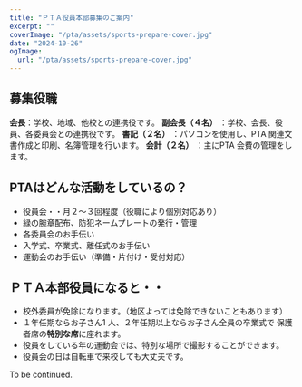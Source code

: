 ```yaml
---
title: "ＰＴＡ役員本部募集のご案内"
excerpt: ""
coverImage: "/pta/assets/sports-prepare-cover.jpg"
date: "2024-10-26"
ogImage:
  url: "/pta/assets/sports-prepare-cover.jpg"
---
```


## 募集役職

**会長**：学校、地域、他校との連携役です。
**副会長（４名）** ：学校、会長、役員、各委員会との連携役です。
**書記（２名）** ：パソコンを使用し、PTA 関連文書作成と印刷、名簿管理を行います。
**会計（２名）** ：主にPTA 会費の管理をします。

## PTAはどんな活動をしているの？
- 役員会・・月２～３回程度（役職により個別対応あり）
- 緑の腕章配布、防犯ネームプレートの発行・管理
- 各委員会のお手伝い
- 入学式、卒業式、離任式のお手伝い
- 運動会のお手伝い（準備・片付け・受付対応）

## ＰＴＡ本部役員になると・・

- 校外委員が免除になります。（地区よっては免除できないこともあります）
- １年任期ならお子さん1 人、２年任期以上ならお子さん全員の卒業式で
保護者席の**特別な席**に座れます。
- 役員をしている年の運動会では、特別な場所で撮影することができます。
- 役員会の日は自転車で来校しても大丈夫です。

To be continued.